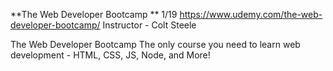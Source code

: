 **The Web Developer Bootcamp ** 1/19
https://www.udemy.com/the-web-developer-bootcamp/
Instructor - Colt Steele

The Web Developer Bootcamp
The only course you need to learn web development - HTML, CSS, JS, Node, and More!
